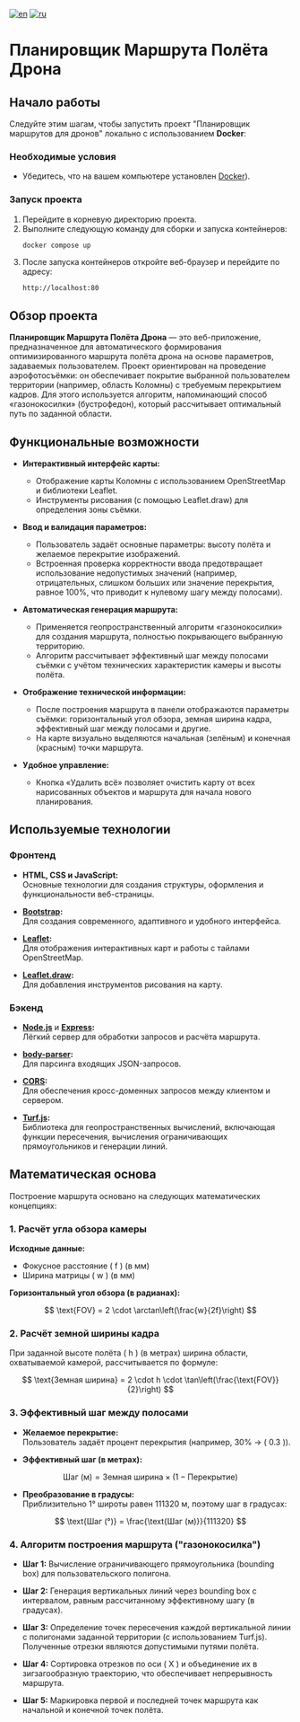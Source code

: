 [![en](https://img.shields.io/badge/lang-en-blue.svg)](https://github.com/Zylex-Dev/drone-route-building/blob/main/README.md)
[![ru](https://img.shields.io/badge/lang-ru-red.svg)](https://github.com/Zylex-Dev/drone-route-building/blob/main/README.ru.md)

# Планировщик Маршрута Полёта Дрона

## Начало работы

Следуйте этим шагам, чтобы запустить проект "Планировщик маршрутов для дронов" локально с использованием **Docker**:

### Необходимые условия
- Убедитесь, что на вашем компьютере установлен [Docker](https://www.docker.com/)).

### Запуск проекта
1. Перейдите в корневую директорию проекта.
2. Выполните следующую команду для сборки и запуска контейнеров:
      ```bash 
      docker compose up
      ```
3. После запуска контейнеров откройте веб-браузер и перейдите по адресу:
    ```
    http://localhost:80
    ```

## Обзор проекта

**Планировщик Маршрута Полёта Дрона** — это веб-приложение, предназначенное для автоматического формирования оптимизированного маршрута полёта дрона на основе параметров, задаваемых пользователем. Проект ориентирован на проведение аэрофотосъёмки: он обеспечивает покрытие выбранной пользователем территории (например, область Коломны) с требуемым перекрытием кадров. Для этого используется алгоритм, напоминающий способ «газонокосилки» (бустрофедон), который рассчитывает оптимальный путь по заданной области.


## Функциональные возможности

- **Интерактивный интерфейс карты:**  
  - Отображение карты Коломны с использованием OpenStreetMap и библиотеки Leaflet.
  - Инструменты рисования (с помощью Leaflet.draw) для определения зоны съёмки.

- **Ввод и валидация параметров:**  
  - Пользователь задаёт основные параметры: высоту полёта и желаемое перекрытие изображений.
  - Встроенная проверка корректности ввода предотвращает использование недопустимых значений (например, отрицательных, слишком больших или значение перекрытия, равное 100%, что приводит к нулевому шагу между полосами).

- **Автоматическая генерация маршрута:**  
  - Применяется геопространственный алгоритм «газонокосилки» для создания маршрута, полностью покрывающего выбранную территорию.
  - Алгоритм рассчитывает эффективный шаг между полосами съёмки с учётом технических характеристик камеры и высоты полёта.
  
- **Отображение технической информации:**  
  - После построения маршрута в панели отображаются параметры съёмки: горизонтальный угол обзора, земная ширина кадра, эффективный шаг между полосами и другие.
  - На карте визуально выделяются начальная (зелёным) и конечная (красным) точки маршрута.

- **Удобное управление:**  
  - Кнопка «Удалить всё» позволяет очистить карту от всех нарисованных объектов и маршрута для начала нового планирования.

## Используемые технологии

### Фронтенд

- **HTML, CSS и JavaScript:**  
  Основные технологии для создания структуры, оформления и функциональности веб-страницы.

- **[Bootstrap](https://getbootstrap.com/):**  
  Для создания современного, адаптивного и удобного интерфейса.

- **[Leaflet](https://leafletjs.com/):**  
  Для отображения интерактивных карт и работы с тайлами OpenStreetMap.

- **[Leaflet.draw](https://leaflet.github.io/Leaflet.draw/):**  
  Для добавления инструментов рисования на карту.

### Бэкенд

- **[Node.js](https://nodejs.org/)** и **[Express](https://expressjs.com/):**  
  Лёгкий сервер для обработки запросов и расчёта маршрута.

- **[body-parser](https://www.npmjs.com/package/body-parser):**  
  Для парсинга входящих JSON-запросов.

- **[CORS](https://www.npmjs.com/package/cors):**  
  Для обеспечения кросс-доменных запросов между клиентом и сервером.

- **[Turf.js](https://turfjs.org/):**  
  Библиотека для геопространственных вычислений, включающая функции пересечения, вычисления ограничивающих прямоугольников и генерации линий.

## Математическая основа

Построение маршрута основано на следующих математических концепциях:

### 1. Расчёт угла обзора камеры

**Исходные данные:**
- Фокусное расстояние \( f \) (в мм)
- Ширина матрицы \( w \) (в мм)

**Горизонтальный угол обзора (в радианах):**

$$
\text{FOV} = 2 \cdot \arctan\left(\frac{w}{2f}\right)
$$

### 2. Расчёт земной ширины кадра

При заданной высоте полёта \( h \) (в метрах) ширина области, охватываемой камерой, рассчитывается по формуле:

$$
\text{Земная ширина} = 2 \cdot h \cdot \tan\left(\frac{\text{FOV}}{2}\right)
$$

### 3. Эффективный шаг между полосами

- **Желаемое перекрытие:**  
  Пользователь задаёт процент перекрытия (например, 30% → \( 0.3 \)).

- **Эффективный шаг (в метрах):**

$$
\text{Шаг (м)} = \text{Земная ширина} \times (1 - \text{Перекрытие})
$$

- **Преобразование в градусы:**  
  Приблизительно 1° широты равен 111320 м, поэтому шаг в градусах:

$$
\text{Шаг (°)} = \frac{\text{Шаг (м)}}{111320}
$$

### 4. Алгоритм построения маршрута ("газонокосилка")

- **Шаг 1:** Вычисление ограничивающего прямоугольника (bounding box) для пользовательского полигона.

- **Шаг 2:** Генерация вертикальных линий через bounding box с интервалом, равным рассчитанному эффективному шагу (в градусах).

- **Шаг 3:** Определение точек пересечения каждой вертикальной линии с полигонами заданной территории (с использованием Turf.js). Полученные отрезки являются допустимыми путями полёта.

- **Шаг 4:** Сортировка отрезков по оси \( X \) и объединение их в зигзагообразную траекторию, что обеспечивает непрерывность маршрута.

- **Шаг 5:** Маркировка первой и последней точек маршрута как начальной и конечной точек полёта.